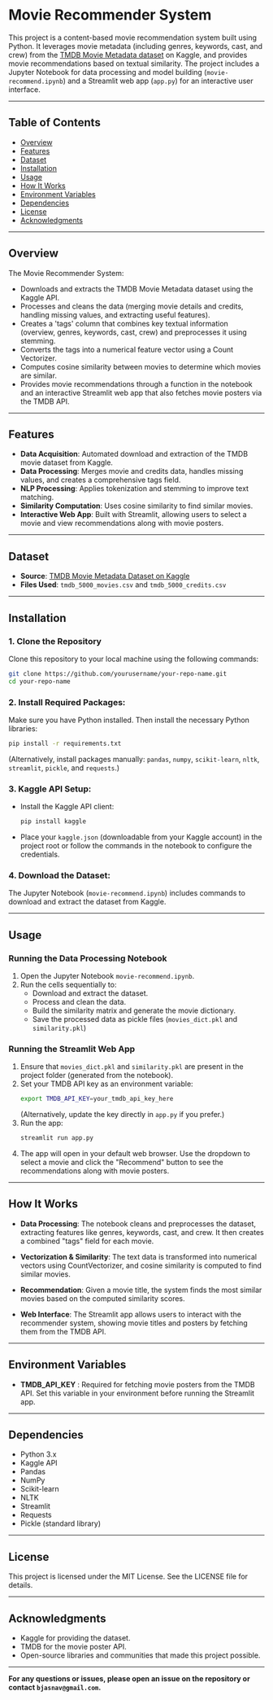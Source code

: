 
# Movie Recommender System

This project is a content-based movie recommendation system built using Python. It leverages movie metadata (including genres, keywords, cast, and crew) from the [TMDB Movie Metadata dataset](https://www.kaggle.com/tmdb/tmdb-movie-metadata) on Kaggle, and provides movie recommendations based on textual similarity. The project includes a Jupyter Notebook for data processing and model building (`movie-recommend.ipynb`) and a Streamlit web app (`app.py`) for an interactive user interface.

---

## Table of Contents

- [Overview](#overview)
- [Features](#features)
- [Dataset](#dataset)
- [Installation](#installation)
- [Usage](#usage)
- [How It Works](#how-it-works)
- [Environment Variables](#environment-variables)
- [Dependencies](#dependencies)
- [License](#license)
- [Acknowledgments](#acknowledgments)

---

## Overview

The Movie Recommender System:
- Downloads and extracts the TMDB Movie Metadata dataset using the Kaggle API.
- Processes and cleans the data (merging movie details and credits, handling missing values, and extracting useful features).
- Creates a 'tags' column that combines key textual information (overview, genres, keywords, cast, crew) and preprocesses it using stemming.
- Converts the tags into a numerical feature vector using a Count Vectorizer.
- Computes cosine similarity between movies to determine which movies are similar.
- Provides movie recommendations through a function in the notebook and an interactive Streamlit web app that also fetches movie posters via the TMDB API.

---

## Features

- **Data Acquisition**: Automated download and extraction of the TMDB movie dataset from Kaggle.
- **Data Processing**: Merges movie and credits data, handles missing values, and creates a comprehensive tags field.
- **NLP Processing**: Applies tokenization and stemming to improve text matching.
- **Similarity Computation**: Uses cosine similarity to find similar movies.
- **Interactive Web App**: Built with Streamlit, allowing users to select a movie and view recommendations along with movie posters.

---

## Dataset

- **Source**: [TMDB Movie Metadata Dataset on Kaggle](https://www.kaggle.com/tmdb/tmdb-movie-metadata)
- **Files Used**: `tmdb_5000_movies.csv` and `tmdb_5000_credits.csv`

---

## Installation

### 1. Clone the Repository
Clone this repository to your local machine using the following commands:
```bash
git clone https://github.com/yourusername/your-repo-name.git
cd your-repo-name
```
### 2. Install Required Packages:
Make sure you have Python installed. Then install the necessary Python libraries:
```bash
pip install -r requirements.txt
```
(Alternatively, install packages manually: `pandas`, `numpy`, `scikit-learn`, `nltk`, `streamlit`, `pickle`, and `requests`.)

### 3. Kaggle API Setup:
- Install the Kaggle API client:
  ```bash
  pip install kaggle
  ```
- Place your `kaggle.json` (downloadable from your Kaggle account) in the project root or follow the commands in the notebook to configure the credentials.

### 4. Download the Dataset:
The Jupyter Notebook (`movie-recommend.ipynb`) includes commands to download and extract the dataset from Kaggle.

---

## Usage

### Running the Data Processing Notebook

1. Open the Jupyter Notebook `movie-recommend.ipynb`.
2. Run the cells sequentially to:
   - Download and extract the dataset.
   - Process and clean the data.
   - Build the similarity matrix and generate the movie dictionary.
   - Save the processed data as pickle files (`movies_dict.pkl` and `similarity.pkl`)

### Running the Streamlit Web App

1. Ensure that `movies_dict.pkl` and `similarity.pkl` are present in the project folder (generated from the notebook).
2. Set your TMDB API key as an environment variable:
   ```bash
   export TMDB_API_KEY=your_tmdb_api_key_here
   ```
   (Alternatively, update the key directly in `app.py` if you prefer.)
3. Run the app:
   ```bash
   streamlit run app.py
   ```
4. The app will open in your default web browser. Use the dropdown to select a movie and click the "Recommend" button to see the recommendations along with movie posters.

---

## How It Works

- **Data Processing**: The notebook cleans and preprocesses the dataset, extracting features like genres, keywords, cast, and crew. It then creates a combined "tags" field for each movie.
  
- **Vectorization & Similarity**: The text data is transformed into numerical vectors using CountVectorizer, and cosine similarity is computed to find similar movies.
  
- **Recommendation**: Given a movie title, the system finds the most similar movies based on the computed similarity scores.
  
- **Web Interface**: The Streamlit app allows users to interact with the recommender system, showing movie titles and posters by fetching them from the TMDB API.

---

## Environment Variables

- **TMDB_API_KEY** : Required for fetching movie posters from the TMDB API. Set this variable in your environment before running the Streamlit app.

---

## Dependencies
- Python 3.x
- Kaggle API
- Pandas
- NumPy
- Scikit-learn
- NLTK
- Streamlit
- Requests
- Pickle (standard library)

---

## License

This project is licensed under the MIT License. See the LICENSE file for details.

---

## Acknowledgments
- Kaggle for providing the dataset.
- TMDB for the movie poster API.
- Open-source libraries and communities that made this project possible.

---

**For any questions or issues, please open an issue on the repository or contact `bjasnav@gmail.com`.**



